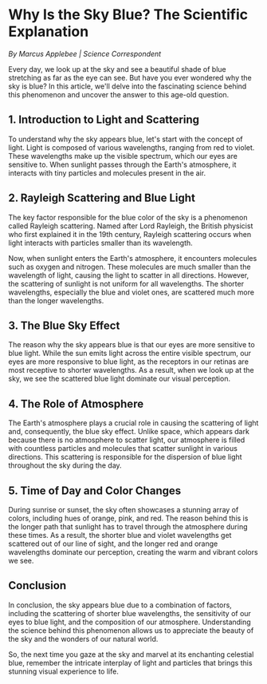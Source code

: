 # **Why Is the Sky Blue? The Scientific Explanation**

*By Marcus Applebee | Science Correspondent*

Every day, we look up at the sky and see a beautiful shade of blue stretching as far as the eye can see. But have you ever wondered why the sky is blue? In this article, we'll delve into the fascinating science behind this phenomenon and uncover the answer to this age-old question.

## **1. Introduction to Light and Scattering**

To understand why the sky appears blue, let's start with the concept of light. Light is composed of various wavelengths, ranging from red to violet. These wavelengths make up the visible spectrum, which our eyes are sensitive to. When sunlight passes through the Earth's atmosphere, it interacts with tiny particles and molecules present in the air.

## **2. Rayleigh Scattering and Blue Light**

The key factor responsible for the blue color of the sky is a phenomenon called Rayleigh scattering. Named after Lord Rayleigh, the British physicist who first explained it in the 19th century, Rayleigh scattering occurs when light interacts with particles smaller than its wavelength.

Now, when sunlight enters the Earth's atmosphere, it encounters molecules such as oxygen and nitrogen. These molecules are much smaller than the wavelength of light, causing the light to scatter in all directions. However, the scattering of sunlight is not uniform for all wavelengths. The shorter wavelengths, especially the blue and violet ones, are scattered much more than the longer wavelengths.

## **3. The Blue Sky Effect**

The reason why the sky appears blue is that our eyes are more sensitive to blue light. While the sun emits light across the entire visible spectrum, our eyes are more responsive to blue light, as the receptors in our retinas are most receptive to shorter wavelengths. As a result, when we look up at the sky, we see the scattered blue light dominate our visual perception.

## **4. The Role of Atmosphere**

The Earth's atmosphere plays a crucial role in causing the scattering of light and, consequently, the blue sky effect. Unlike space, which appears dark because there is no atmosphere to scatter light, our atmosphere is filled with countless particles and molecules that scatter sunlight in various directions. This scattering is responsible for the dispersion of blue light throughout the sky during the day.

## **5. Time of Day and Color Changes**

During sunrise or sunset, the sky often showcases a stunning array of colors, including hues of orange, pink, and red. The reason behind this is the longer path that sunlight has to travel through the atmosphere during these times. As a result, the shorter blue and violet wavelengths get scattered out of our line of sight, and the longer red and orange wavelengths dominate our perception, creating the warm and vibrant colors we see.

## **Conclusion**

In conclusion, the sky appears blue due to a combination of factors, including the scattering of shorter blue wavelengths, the sensitivity of our eyes to blue light, and the composition of our atmosphere. Understanding the science behind this phenomenon allows us to appreciate the beauty of the sky and the wonders of our natural world.

So, the next time you gaze at the sky and marvel at its enchanting celestial blue, remember the intricate interplay of light and particles that brings this stunning visual experience to life.
